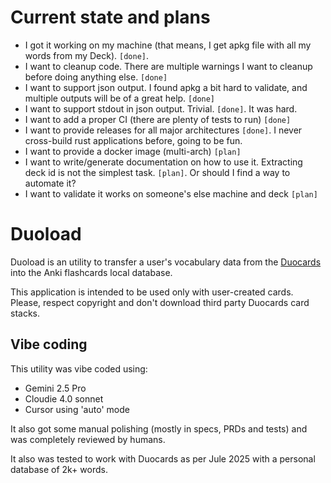 # Current state and plans


* I got it working on my machine (that means, I get apkg file with all my words from my Deck). `[done]`.
* I want to cleanup code. There are multiple warnings I want to cleanup before doing anything else. `[done]`
* I want to support json output. I found apkg a bit hard to validate, and multiple outputs will be of a great help. `[done]`
* I want to support stdout in json output. Trivial. `[done]`. It was hard.
* I want to add a proper CI (there are plenty of tests to run) `[done]`
* I want to provide releases for all major architectures `[done]`. I never cross-build rust applications before, going to be fun.
* I want to provide a docker image (multi-arch) `[plan]`
* I want to write/generate documentation on how to use it. Extracting deck id is not the simplest task. `[plan]`. Or should I find a way to automate it?
* I want to validate it works on someone's else machine and deck `[plan]`

# Duoload

Duoload is an utility to transfer a user's vocabulary data from the [Duocards](https://duocards.com/)
into the Anki flashcards local database.

This application is intended to be used only with user-created cards. Please, respect copyright and
don't download third party Duocards card stacks.

## Vibe coding

This utility was vibe coded using:

* Gemini 2.5 Pro
* Cloudie 4.0 sonnet
* Cursor using 'auto' mode

It also got some manual polishing (mostly in specs, PRDs and tests) and was completely reviewed by humans.

It also was tested to work with Duocards as per Jule 2025 with a personal database of 2k+ words.

